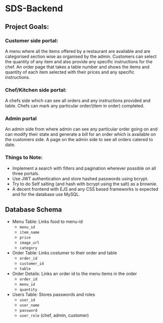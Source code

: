 # SDS-Backend
## Project Goals:
### Customer side portal:
A menu where all the items offered by a restaurant are available and are categorised section wise as organised by the admin.
Customers can select the quantity of any item and also provide any specific instructions for the chef.
An order page that takes a table number and shows the items and quantity of each item selected with their prices and any specific instructions. 
### Chef/Kitchen side portal:
A chefs side which can see all orders and any instructions provided and table. Chefs can mark any particular order/(item in order) completed.
### Admin portal
An admin side from where admin can see any particular order going on and can modify their state and generate a bill for an order which is available on the customers side.
A page on the admin side to see all orders catered to date.
### Things to Note:
- Implement a search with filters and pagination wherever possible on all three portals.
- Use JWT authentication and store hashed passwords using bcrypt.
- Try to do Self salting (and hash with bcrypt using the salt) as a brownie.
- A decent frontend with EJS and any CSS based frameworks is expected and for the database use MySQL.
## Database Schema
- Menu Table: Links food to menu-id
  - `menu_id`
  - `item_name`
  - `price`
  - `image_url`
  - `category`
- Order Table: Links costumer to their order and table
  - `order_id`
  - `customer_id`
  - `table`
- Order Details: Links an order id to the menu items in the order
  - `order_id`
  - `menu_id`
  - `quantity`
- Users Table: Stores passwords and roles
  - `user_id`
  - `user_name`
  - `password`
  - `user_role` (chef, admin, customer)